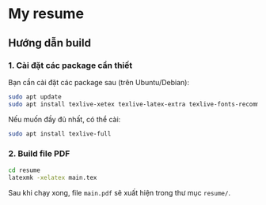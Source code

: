 # My resume

## Hướng dẫn build

### 1. Cài đặt các package cần thiết
Bạn cần cài đặt các package sau (trên Ubuntu/Debian):

```bash
sudo apt update
sudo apt install texlive-xetex texlive-latex-extra texlive-fonts-recommended latexmk fonts-font-awesome
```

Nếu muốn đầy đủ nhất, có thể cài:
```bash
sudo apt install texlive-full
```

### 2. Build file PDF

```bash
cd resume
latexmk -xelatex main.tex
```

Sau khi chạy xong, file `main.pdf` sẽ xuất hiện trong thư mục `resume/`.
